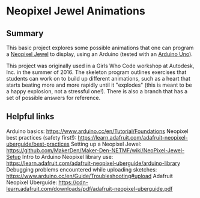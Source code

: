 # Neopixel Jewel Animations

## Summary

This basic project explores some possible animations that one can program a [Neopixel Jewel](https://www.adafruit.com/product/2226) to display, using an Arduino (tested with an [Arduino Uno](https://www.arduino.cc/en/main/arduinoBoardUno)). 

This project was originally used in a Girls Who Code workshop at Autodesk, Inc. in the summer of 2016. The skeleton program outlines exercises that students can work on to build up different animations, such as a heart that starts beating more and more rapidly until it "explodes" (this is meant to be a happy explosion, not a stressful one!). There is also a branch that has a set of possible answers for reference. 

## Helpful links

Arduino basics: https://www.arduino.cc/en/Tutorial/Foundations
Neopixel best practices (safety first!): https://learn.adafruit.com/adafruit-neopixel-uberguide/best-practices
Setting up a Neopixel Jewel: https://github.com/MakerDen/Maker-Den-NETMF/wiki/NeoPixel-Jewel-Setup
Intro to Arduino Neopixel library use: https://learn.adafruit.com/adafruit-neopixel-uberguide/arduino-library
Debugging problems encountered while uploading sketches: https://www.arduino.cc/en/Guide/Troubleshooting#upload
Adafruit Neopixel Uberguide: https://cdn-learn.adafruit.com/downloads/pdf/adafruit-neopixel-uberguide.pdf